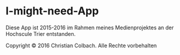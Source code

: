 # I-might-need-App

Diese App ist 2015-2016 im Rahmen meines Medienprojektes an der Hochscule Trier entstanden.

Copyright © 2016 Christian Colbach. Alle Rechte vorbehalten
